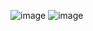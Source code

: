 ![image](https://github.com/user-attachments/assets/e87f906d-231b-48ea-8159-abcd861e12c8)
![image](https://github.com/user-attachments/assets/858c7031-2488-4636-9dcc-01948b9b3a9d)

